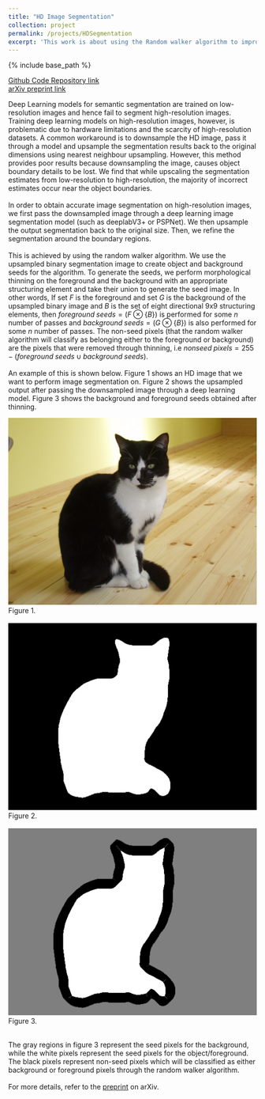 ```yaml
---
title: "HD Image Segmentation"
collection: project
permalink: /projects/HDSegmentation
excerpt: 'This work is about using the Random walker algorithm to improve image segmentations made on high-resolution images by Deep Learning models such as Deeplab and PSPNet.'
---
```


{% include base_path %}

[Github Code Repository link]()
<br />
[arXiv preprint link]()

Deep Learning models for semantic segmentation are trained on low-resolution images and hence fail to segment high-resolution images. Training deep learning models on high-resolution images, however, is problematic due to hardware limitations and the scarcity of high-resolution datasets. A common workaround is to downsample the HD image, pass it through a model and upsample the segmentation results back to the original dimensions using nearest neighbour upsampling. However, this method provides poor results because downsampling the image, causes object boundary details to be lost. 
We find that while upscaling the segmentation estimates from low-resolution to high-resolution, the majority of incorrect estimates occur near the object boundaries.
<br />
<br />
In order to obtain accurate image segmentation on high-resolution images, we first pass the downsampled image through a deep learning image segmentation model (such as deeplabV3+ or PSPNet). We then upsample the output segmentation back to the original size. Then, we refine the segmentation around the boundary regions.
<br />
<br />
This is achieved by using the random walker algorithm. We use the upsampled binary segmentation image to create object and background seeds for the algorithm. To generate the seeds, we perform morphological thinning on the foreground and the background with an appropriate structuring element and take their union to generate the seed image. In other words, If set $F$ is the foreground and set $G$ is the background of the upsampled binary image and $B$ is the set of eight directional 9x9 structuring elements, then $foreground \; seeds = (F \otimes \{ B \})$ is performed for some $n$ number of passes and $background \; seeds = (G \otimes \{ B \})$ is also performed for some $n$ number of passes. The non-seed pixels (that the random walker algorithm will classify as belonging either to the foreground or background) are the pixels that were removed through thinning, i.e $nonseed \; pixels = 255-(foreground \; seeds \;  \cup \; background \; seeds)$.
<br />
<br />
An example of this is shown below. Figure 1 shows an HD image that we want to perform image segmentation on. Figure 2 shows the upsampled output after passing the downsampled image through a deep learning model. Figure 3 shows the background and foreground seeds obtained after thinning.

![image](../images/f1.jpg)
Figure 1.
<br />
<br />
![image](../images/f2.png)
Figure 2.
<br />
<br />
![image](../images/f3.png)
Figure 3.
<br />
<br />

The gray regions in figure 3 represent the seed pixels for the background, while the white pixels represent the seed pixels for the object/foreground. The black pixels represent non-seed pixels which will be classified as either background or foreground pixels through the random walker algorithm.
<br />
<br />
For more details, refer to the [preprint]() on arXiv.
